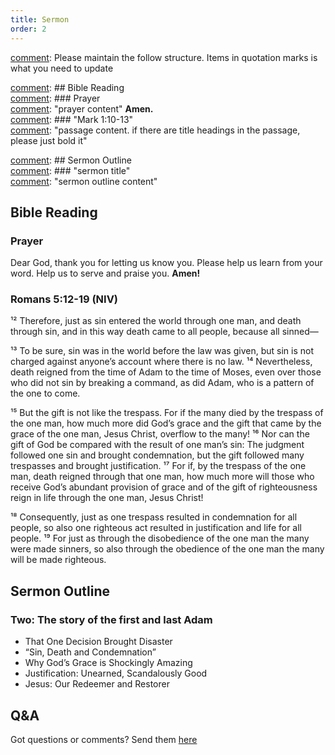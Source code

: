 ```yaml
---
title: Sermon 
order: 2
---
```


[comment]: Please maintain the follow structure. Items in quotation marks is what you need to update

[comment]: ## Bible Reading  
[comment]: ### Prayer  
[comment]: "prayer content"  **Amen.**  
[comment]:  ### "Mark 1:10-13"  
[comment]: "passage content. if there are title headings in the passage, please just bold it"  

[comment]: ## Sermon Outline  
[comment]: ### "sermon title"  
[comment]: "sermon outline content"  

[comment]: ------------------------------------------------------------------------------------
## Bible Reading
### Prayer
Dear God, thank you for letting us know you. Please help us learn from your word. Help us to serve and praise you. **Amen!**

### Romans 5:12-19 (NIV)

¹² Therefore, just as sin entered the world through one man, and death through sin, and in this way death came to all people, because all sinned—

¹³ To be sure, sin was in the world before the law was given, but sin is not charged against anyone’s account where there is no law. ¹⁴ Nevertheless, death reigned from the time of Adam to the time of Moses, even over those who did not sin by breaking a command, as did Adam, who is a pattern of the one to come.

¹⁵ But the gift is not like the trespass. For if the many died by the trespass of the one man, how much more did God’s grace and the gift that came by the grace of the one man, Jesus Christ, overflow to the many! ¹⁶ Nor can the gift of God be compared with the result of one man’s sin: The judgment followed one sin and brought condemnation, but the gift followed many trespasses and brought justification. ¹⁷ For if, by the trespass of the one man, death reigned through that one man, how much more will those who receive God’s abundant provision of grace and of the gift of righteousness reign in life through the one man, Jesus Christ!

¹⁸ Consequently, just as one trespass resulted in condemnation for all people, so also one righteous act resulted in justification and life for all people. ¹⁹ For just as through the disobedience of the one man the many were made sinners, so also through the obedience of the one man the many will be made righteous. 

## Sermon Outline
### Two: The story of the first and last Adam
- That One Decision Brought Disaster
- “Sin, Death and Condemnation”
- Why God’s Grace is Shockingly Amazing
- Justification: Unearned, Scandalously Good
- Jesus: Our Redeemer and Restorer

## Q&A
Got questions or comments? Send them [here](https://tinyurl.com/SGHACQuestionsAnswers)
